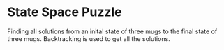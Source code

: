 # State Space Puzzle

Finding all solutions from an inital state of three mugs to the final state of three mugs.
Backtracking is used to get all the solutions.
